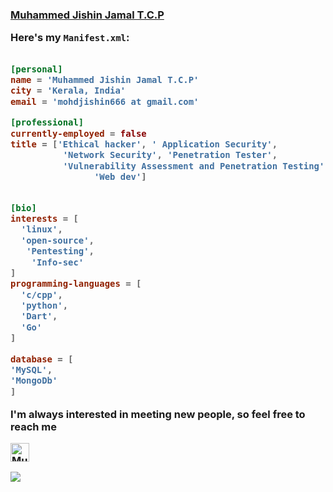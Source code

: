 
<h3 hello there.</h3>

<div class="badge-base LI-profile-badge" data-locale="en_US" data-size="medium" data-theme="light" data-type="VERTICAL" data-vanity="muhammed-jishin-jamal-t-c-p" data-version="v1"><a class="badge-base__link LI-simple-link" href="https://in.linkedin.com/in/muhammed-jishin-jamal-t-c-p?trk=profile-badge">Muhammed Jishin Jamal T.C.P</a></div>
              

Here's my `Manifest.xml`:

```toml

[personal]
name = 'Muhammed Jishin Jamal T.C.P'
city = 'Kerala, India'
email = 'mohdjishin666 at gmail.com'

[professional]
currently-employed = false
title = ['Ethical hacker', ' Application Security', 
          'Network Security', 'Penetration Tester',
          'Vulnerability Assessment and Penetration Testing', 
                'Web dev']


[bio]
interests = [
  'linux',
  'open-source',
   'Pentesting',
    'Info-sec'
]
programming-languages = [
  'c/cpp',
  'python',
  'Dart',
  'Go'
]

database = [
'MySQL',
'MongoDb'
]

```


I'm always interested in meeting new people, so feel free to reach me


 <a href="https://www.linkedin.com/in/muhammed-jishin-jamal-t-c-p-a398aa215">
    <img src="https://www.vectorlogo.zone/logos/linkedin/linkedin-icon.svg" alt="Muhammed Jishin Jamal T.C.P's LinkedIn Profile" height="30" width="30">
  </a>


<p align="center">
  
 
</p>

<p align="left">
  <img src="https://github-readme-stats.vercel.app/api?username=mohdjishin&show_icons=true"  /> 



